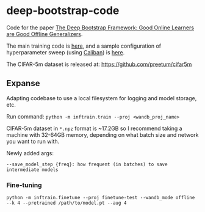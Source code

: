 # deep-bootstrap-code

Code for the paper [The Deep Bootstrap Framework: Good Online Learners are Good Offline Generalizers](https://arxiv.org/abs/2010.08127).

The main training code is [here](/inftrain/train.py), and a sample configuration of hyperparameter sweep (using [Caliban](https://github.com/google/caliban)) is [here](/inftrain/sample_sweep.json).

The CIFAR-5m dataset is released at: https://github.com/preetum/cifar5m

## Expanse

Adapting codebase to use a local filesystem for logging and model storage, etc.

Run command: `python -m inftrain.train --proj <wandb_proj_name>`

CIFAR-5m dataset in `*.npz` format is ~17.2GB so I recommend taking a machine with 32-64GB memory,
depending on what batch size and network you want to run with.

Newly added args:
```
--save_model_step {freq}: how frequent (in batches) to save intermediate models
```

### Fine-tuning

`python -m inftrain.finetune --proj finetune-test --wandb_mode offline --k 4 --pretrained /path/to/model.pt --aug 4`
